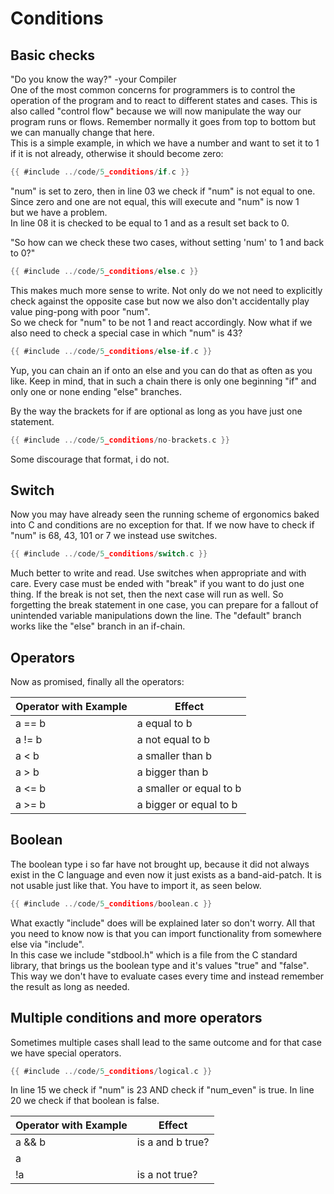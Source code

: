 # Conditions

## Basic checks

"Do you know the way?" -your Compiler  
One of the most common concerns for programmers is to control the operation of
the program and to react to different states and cases. This is also called
"control flow" because we will now manipulate the way our program runs or flows.
Remember normally it goes from top to bottom but we can manually change that
here.  
This is a simple example, in which we have a number and want to set it to 1 if
it is not already, otherwise it should become zero:  

```c
{{ #include ../code/5_conditions/if.c }}
```

"num" is set to zero, then in line 03 we check if "num" is not equal to one.  
Since zero and one are not equal, this will execute and "num" is now 1  
but we have a problem.  
In line 08 it is checked to be equal to 1 and as a result set back to 0.  
  
"So how can we check these two cases, without setting 'num' to 1 and back to
0?"  

```c
{{ #include ../code/5_conditions/else.c }}
```

This makes much more sense to write. Not only do we not need to explicitly check
against the opposite case but now we also don't accidentally play value
ping-pong with poor "num".  
So we check for "num" to be not 1 and react accordingly. Now what if we also
need to check a special case in which "num" is 43?  

```c
{{ #include ../code/5_conditions/else-if.c }}
```

Yup, you can chain an if onto an else and you can do that as often as you like.
Keep in mind, that in such a chain there is only one beginning "if" and only one
or none ending "else" branches.  
  
By the way the brackets for if are optional as long as you have just one
statement.  

```c
{{ #include ../code/5_conditions/no-brackets.c }}
```

Some discourage that format, i do not.  

## Switch

Now you may have already seen the running scheme of ergonomics baked into C and
conditions are no exception for that. If we now have to check if "num" is 68,
43, 101 or 7 we instead use switches.  

```c
{{ #include ../code/5_conditions/switch.c }}
```

Much better to write and read. Use switches when appropriate and with care.
Every case must be ended with "break" if you want to do just one thing. If the
break is not set, then the next case will run as well. So forgetting the break
statement in one case, you can prepare for a fallout of unintended variable
manipulations down the line. The "default" branch works like the "else" branch
in an if-chain.  

## Operators

Now as promised, finally all the operators:  

| Operator with Example | Effect                  |
|-----------------------|-------------------------|
| a == b                | a equal to b            |
| a != b                | a not equal to b        |
| a < b                 | a smaller than b        |
| a > b                 | a bigger than b         |
| a <= b                | a smaller or equal to b |
| a >= b                | a bigger or equal to b  |

## Boolean

The boolean type i so far have not brought up, because it did not always exist
in the C language and even now it just exists as a band-aid-patch. It is not
usable just like that. You have to import it, as seen below.  

```c
{{ #include ../code/5_conditions/boolean.c }}
```

What exactly "include" does will be explained later so don't worry. All that you
need to know now is that you can import functionality from somewhere else via
"include".  
In this case we include "stdbool.h" which is a file from the C standard library,
that brings us the boolean type and it's values "true" and "false".  
This way we don't have to evaluate cases every time and instead remember the
result as long as needed.  

## Multiple conditions and more operators

Sometimes multiple cases shall lead to the same outcome and for that case we
have special operators.  

```c
{{ #include ../code/5_conditions/logical.c }}
```

In line 15 we check if "num" is 23 AND check if "num_even" is true. In line 20
we check if that boolean is false.  

| Operator with Example | Effect           |
|-----------------------|------------------|
| a && b                | is a and b true? |
| a || b                | is a or b true?  |
| !a                    | is a not true?   |
